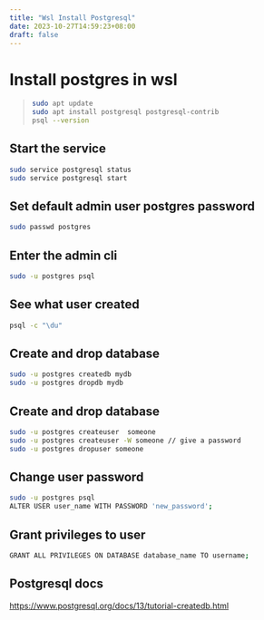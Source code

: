 ```yaml
---
title: "Wsl Install Postgresql"
date: 2023-10-27T14:59:23+08:00
draft: false
---
```


Install postgres in wsl
===

> ```bash
> sudo apt update
> sudo apt install postgresql postgresql-contrib
> psql --version
> ```

## Start the service
```bash
sudo service postgresql status
sudo service postgresql start
```

## Set default admin user postgres password

```bash
sudo passwd postgres
```

## Enter the admin cli
```bash
sudo -u postgres psql
```

## See what user created
```bash
psql -c "\du"
```

## Create and drop database

```bash
sudo -u postgres createdb mydb
sudo -u postgres dropdb mydb
```

## Create and drop database

```bash
sudo -u postgres createuser  someone
sudo -u postgres createuser -W someone // give a password
sudo -u postgres dropuser someone
```

## Change user password
```bash
sudo -u postgres psql 
ALTER USER user_name WITH PASSWORD 'new_password';
```

## Grant privileges to user
```bash
GRANT ALL PRIVILEGES ON DATABASE database_name TO username;
```

## Postgresql docs

https://www.postgresql.org/docs/13/tutorial-createdb.html